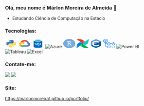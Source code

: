 ### Olá, meu nome é Márlon Moreira de Almeida 👋

- Estudando Ciência de Computação na Estácio
### Tecnologias:
<div style="display: inline_block">
  <img alt="Python" height="30" width="40" src="https://raw.githubusercontent.com/devicons/devicon/master/icons/python/python-original.svg">   
  <img alt="Google Cloud" height="30" width="40" src="https://raw.githubusercontent.com/devicons/devicon/master/icons/googlecloud/googlecloud-original.svg">  
  <img alt="Azure SQL Database" height="30" width="40" src="https://raw.githubusercontent.com/devicons/devicon/master/icons/azuresqldatabase/azuresqldatabase-original.svg">
  <img alt="Azure" height="30" width="auto" src="https://img.icons8.com/color/48/000000/azure-1.png">
  <img alt="RStudio" height="30" width="40" src="https://raw.githubusercontent.com/devicons/devicon/master/icons/rstudio/rstudio-original.svg">
  <img alt="Apache Airflow" height="30" width="40" src="https://raw.githubusercontent.com/devicons/devicon/master/icons/apacheairflow/apacheairflow-original.svg">
  <img alt="C" height="30" width="40" src="https://raw.githubusercontent.com/devicons/devicon/master/icons/c/c-original.svg">
  <img alt="GitHub Actions" height="30" width="40" src="https://raw.githubusercontent.com/devicons/devicon/master/icons/githubactions/githubactions-original.svg">
  <img alt="Power BI" height="30" width="auto" src="https://img.icons8.com/color/48/000000/power-bi.png">
  <img alt="Tableau" height="30" width="auto" src="https://img.icons8.com/color/48/000000/tableau-software.png">
  <img alt="Excel" height="30" width="auto" src="https://img.icons8.com/color/48/000000/microsoft-excel-2019--v1.png">
</div>
</div>





### Contate-me:
<div>
  <a href = "mailto:marlonm.almeida@gmail.com"><img src="https://img.shields.io/badge/Gmail-D14836?style=for-the-badge&logo=gmail&logoColor=white" target="_blank"></a>
  <a href="https://www.linkedin.com/in/marlonmalmeida/" target="_blank"><img src="https://img.shields.io/badge/-LinkedIn-%230077B5?style=for-the-badge&logo=linkedin&logoColor=white" target="_blank"></a>   
</div>

### Site:
https://marlonmoreira1.github.io/portfolio/

